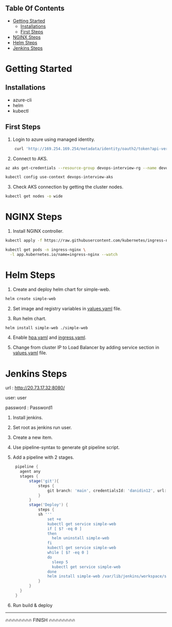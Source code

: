 ## Table Of Contents
- [Getting Started](#getting-started)
  - [Installations](#installations)
  - [First Steps](#first-steps)
- [NGINX Steps](#nginx-steps)
- [Helm Steps](#helm-steps)
- [Jenkins Steps](#jenkins-steps)

# Getting Started

## Installations
- azure-cli
- helm
- kubectl

## First Steps
1. Login to azure using managed identity.
```bash
    curl 'http://169.254.169.254/metadata/identity/oauth2/token?api-version=2018-02-01&resource=https://management.azure.com/' -H Metadata:true   
```
2. Connect to AKS.
```bash
az aks get-credentials --resource-group devops-interview-rg --name devops-interview-aks

kubectl config use-context devops-interview-aks
```

3. Check AKS connection by getting the cluster nodes.
```bash
kubectl get nodes -o wide
```


# NGINX Steps
1. Install NGINX controller.
```bash
kubectl apply -f https://raw.githubusercontent.com/kubernetes/ingress-nginx/controller-v0.45.0/deploy/static/provider/cloud/deploy.yaml

kubectl get pods -n ingress-nginx \
  -l app.kubernetes.io/name=ingress-nginx --watch

``` 
# Helm Steps
1. Create and deploy helm chart for simple-web.

```bash
helm create simple-web
```

2. Set image and registry variables in [values.yaml](/simple-web/values.yaml) file.

3. Run helm chart.
```bash
helm install simple-web ./simple-web
```

4. Enable [hpa.yaml](simple-web/templates/hpa.yaml) and [ingress.yaml](simple-web/templates/ingress.yaml).
   
5. Change from cluster IP to Load Balancer by adding service section in [values.yaml](/simple-web/values.yaml) file.
   
# Jenkins Steps
url : http://20.73.17.32:8080/

user: user

password : Password1
1. Install jenkins.
2. Set root as jenkins run user.
3. Create a new item.
4. Use pipeline-syntax to generate git pipeline script.
5. Add a pipeline with 2 stages.
   ```groovy
    pipeline {
      agent any
      stages {
          stage('git'){
              steps {
                  git branch: 'main', credentialsId: 'danidin12', url: 'https://github.com/danidin12/etoro_ex.git'
              }
          }
          stage('Deploy') {
              steps {
              sh '''
                  set +e
                  kubectl get service simple-web
                  if [ $? -eq 0 ]
                  then 
                    helm uninstall simple-web
                  fi
                  kubectl get service simple-web
                  while [ $? -eq 0 ]
                  do
                    sleep 5
                    kubectl get service simple-web
                  done
                  helm install simple-web /var/lib/jenkins/workspace/simple-web/simple-web'''
              }
          }
      }
    }
   ```

6. Run build & deploy 

---
🔥🔥🔥🔥🔥🔥🔥🔥 FINISH 🔥🔥🔥🔥🔥🔥🔥🔥
